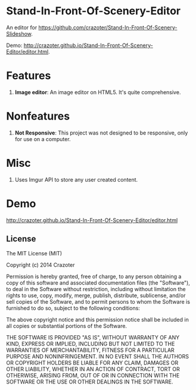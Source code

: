 # Stand-In-Front-Of-Scenery-Editor
An editor for https://github.com/crazoter/Stand-In-Front-Of-Scenery-Slideshow.

Demo:
http://crazoter.github.io/Stand-In-Front-Of-Scenery-Editor/editor.html.

# Features
1. **Image editor**: An image editor on HTML5. It's quite comprehensive.

# Nonfeatures
1. **Not Responsive**: This project was not designed to be responsive, only for use on a computer.

# Misc
1. Uses Imgur API to store any user created content.

# Demo
http://crazoter.github.io/Stand-In-Front-Of-Scenery-Editor/editor.html

License
-----------------------
The MIT License (MIT)

Copyright (c) 2014 Crazoter

Permission is hereby granted, free of charge, to any person obtaining a copy of this software and associated documentation files (the "Software"), to deal in the Software without restriction, including without limitation the rights to use, copy, modify, merge, publish, distribute, sublicense, and/or sell copies of the Software, and to permit persons to whom the Software is furnished to do so, subject to the following conditions:

The above copyright notice and this permission notice shall be included in all copies or substantial portions of the Software.

THE SOFTWARE IS PROVIDED "AS IS", WITHOUT WARRANTY OF ANY KIND, EXPRESS OR IMPLIED, INCLUDING BUT NOT LIMITED TO THE WARRANTIES OF MERCHANTABILITY, FITNESS FOR A PARTICULAR PURPOSE AND NONINFRINGEMENT. IN NO EVENT SHALL THE AUTHORS OR COPYRIGHT HOLDERS BE LIABLE FOR ANY CLAIM, DAMAGES OR OTHER LIABILITY, WHETHER IN AN ACTION OF CONTRACT, TORT OR OTHERWISE, ARISING FROM, OUT OF OR IN CONNECTION WITH THE SOFTWARE OR THE USE OR OTHER DEALINGS IN THE SOFTWARE.